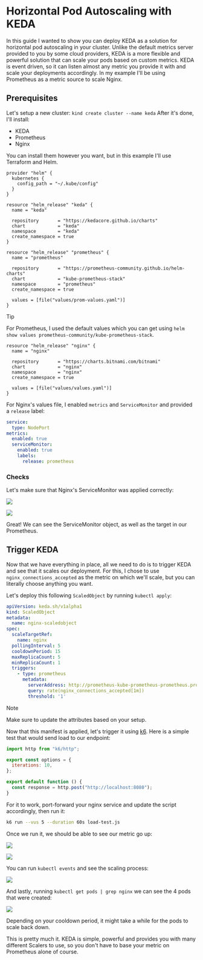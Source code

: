 # Horizontal Pod Autoscaling with KEDA
In this guide I wanted to show you can deploy KEDA as a solution for horizontal pod autoscaling in your cluster. Unlike the default metrics server provided to you by some cloud providers, KEDA is a more flexible and powerful solution that can scale your pods based on custom metrics.
KEDA is event driven, so it can listen almost any metric you provide it with and scale your deployments accordingly. In my example I'll be using Prometheus as a metric source to scale Nginx.

## Prerequisites
Let's setup a new cluster: `kind create cluster --name keda`
After it's done, I'll install:

- KEDA
- Prometheus
- Nginx

You can install them however you want, but in this example I'll use Terraform and Helm.


```hcl title="0-providers.tf"
provider "helm" {
  kubernetes {
    config_path = "~/.kube/config"
  }
}
```

```hcl title="1-keda.tf"
resource "helm_release" "keda" {
  name = "keda"

  repository       = "https://kedacore.github.io/charts"
  chart            = "keda"
  namespace        = "keda"
  create_namespace = true
}
```

```hcl title="2-prometheus.tf"
resource "helm_release" "prometheus" {
  name = "prometheus"

  repository       = "https://prometheus-community.github.io/helm-charts"
  chart            = "kube-prometheus-stack"
  namespace        = "prometheus"
  create_namespace = true

  values = [file("values/prom-values.yaml")]
}
```

> [!tip]
> For Prometheus, I used the default values which you can get using `helm show values prometheus-community/kube-prometheus-stack`.

```hcl title="3-nginx.tf"
resource "helm_release" "nginx" {
  name = "nginx"

  repository       = "https://charts.bitnami.com/bitnami"
  chart            = "nginx"
  namespace        = "nginx"
  create_namespace = true

  values = [file("values/values.yaml")]
}
```

For Nginx's values file, I enabled `metrics` and `ServiceMonitor` and provided a `release` label:
```yaml title="values.yaml"
service:
  type: NodePort
metrics:
  enabled: true
  serviceMonitor:
    enabled: true
    labels:
      release: prometheus
```

### Checks
Let's make sure that Nginx's ServiceMonitor was applied correctly:

![](images/k-get-sm.png)

![](images/prom-target.png)

Great! We can see the ServiceMonitor object, as well as the target in our Prometheus.

## Trigger KEDA
Now that we have everything in place, all we need to do is to trigger KEDA and see that it scales our deployment.
For this, I chose to use `nginx_connections_accepted` as the metric on which we'll scale, but you can literally choose anything you want.

Let's deploy this following `ScaledObject` by running `kubectl apply`:
```yaml title="nginx-scaledobject.yaml"
apiVersion: keda.sh/v1alpha1
kind: ScaledObject
metadata:
  name: nginx-scaledobject
spec:
  scaleTargetRef:
    name: nginx
  pollingInterval: 5
  cooldownPeriod: 15
  maxReplicaCount: 5
  minReplicaCount: 1
  triggers:
    - type: prometheus
      metadata:
        serverAddress: http://prometheus-kube-prometheus-prometheus.prometheus.svc.cluster.local:9090
        query: rate(nginx_connections_accepted[1m])
        threshold: '1'
```

> [!note]
> Make sure to update the attributes based on your setup.

Now that this manifest is applied, let's trigger it using [k6](https://k6.io/). Here is a simple test that would send load to our endpoint:
```js title="k6-load.js"
import http from "k6/http";

export const options = {
  iterations: 10,
};

export default function () {
  const response = http.post("http://localhost:8080");
}
```

For it to work, port-forward your nginx service and update the script accordingly, then run it:
```bash
k6 run --vus 5 --duration 60s load-test.js
```

Once we run it, we should be able to see our metric go up:

![](images/before-scale.png)

![](images/after-scale.png)


You can run `kubectl events` and see the scaling process:

![](images/events.png)

And lastly, running `kubectl get pods | grep nginx` we can see the 4 pods that were created:

![](images/k-get-pods-ps.png)

Depending on your cooldown period, it might take a while for the pods to scale back down.

This is pretty much it. KEDA is simple, powerful and provides you with many different Scalers to use, so you don't have to base your metric on Prometheus alone of course.
